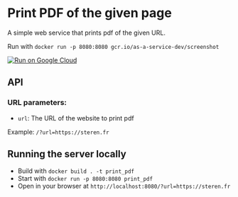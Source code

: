 # Print PDF of the given page

A simple web service that prints pdf of the given URL.

Run with `docker run -p 8080:8080 gcr.io/as-a-service-dev/screenshot`

[![Run on Google Cloud](https://storage.googleapis.com/cloudrun/button.svg)](https://deploy.cloud.run)

## API

### URL parameters:

* `url`: The URL of the website to print pdf

Example: `/?url=https://steren.fr`

## Running the server locally

* Build with `docker build . -t print_pdf`
* Start with `docker run -p 8080:8080 print_pdf`
* Open in your browser at `http://localhost:8080/?url=https://steren.fr`
